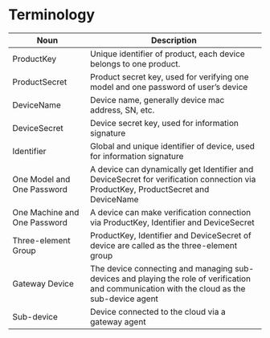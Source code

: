# Terminology

| **Noun**      | **Description**                                                     |
| ------------- | ------------------------------------------------------------ |
| ProductKey    | Unique identifier of product, each device belongs to one product.                                               |
| ProductSecret | Product secret key, used for verifying one model and one password of user’s device                       |
| DeviceName    | Device name, generally device mac address, SN, etc.                    |
| DeviceSecret  | Device secret key, used for information signature                                 |
| Identifier    | Global and unique identifier of device, used for information signature                         |
| One Model and One Password      | A device can dynamically get Identifier and DeviceSecret for verification connection via ProductKey, ProductSecret and DeviceName |
| One Machine and One Password      | A device can make verification connection via ProductKey, Identifier and DeviceSecret     |
| Three-element Group        | ProductKey, Identifier and DeviceSecret of device are called as the three-element group         |
| Gateway Device      | The device connecting and managing sub-devices and playing the role of verification and communication with the cloud as the sub-device agent    |
| Sub-device       | Device connected to the cloud via a gateway agent        |

